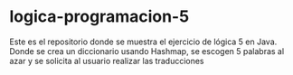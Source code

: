 # logica-programacion-5
Este es el repositorio donde se muestra el ejercicio de lógica 5 en Java. Donde se crea un diccionario usando Hashmap, se escogen 5 palabras al azar y se solicita al usuario realizar las traducciones
